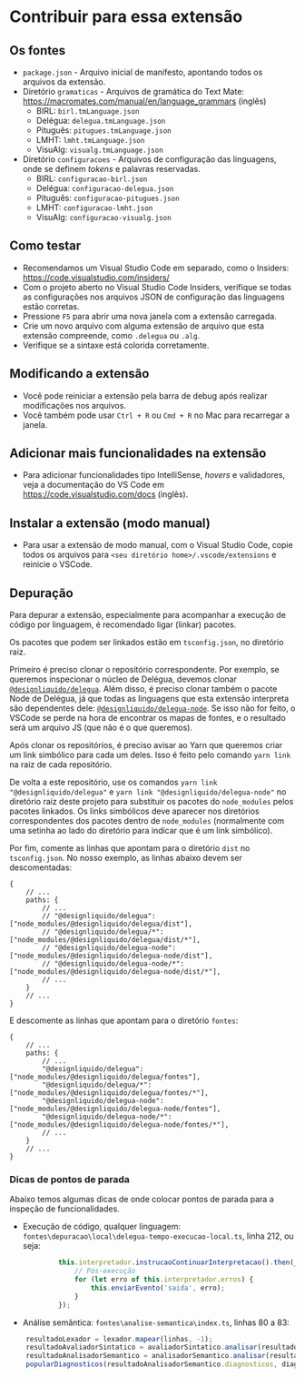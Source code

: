 # Contribuir para essa extensão

## Os fontes

* `package.json` - Arquivo inicial de manifesto, apontando todos os arquivos da extensão.
* Diretório `gramaticas` - Arquivos de gramática do Text Mate: https://macromates.com/manual/en/language_grammars (inglês)
    * BIRL: `birl.tmLanguage.json`
    * Delégua: `delegua.tmLanguage.json`
    * Pituguês: `pitugues.tmLanguage.json`
    * LMHT: `lmht.tmLanguage.json`
    * VisuAlg: `visualg.tmLanguage.json`
* Diretório `configuracoes` - Arquivos de configuração das linguagens, onde se definem _tokens_ e palavras reservadas.
    * BIRL: `configuracao-birl.json`
    * Delégua: `configuracao-delegua.json`
    * Pituguês: `configuracao-pitugues.json`
    * LMHT: `configuracao-lmht.json`
    * VisuAlg: `configuracao-visualg.json`

## Como testar

* Recomendamos um Visual Studio Code em separado, como o Insiders: https://code.visualstudio.com/insiders/
* Com o projeto aberto no Visual Studio Code Insiders, verifique se todas as configurações nos arquivos JSON de configuração das linguagens estão corretas.
* Pressione `F5` para abrir uma nova janela com a extensão carregada.
* Crie um novo arquivo com alguma extensão de arquivo que esta extensão compreende, como `.delegua` ou `.alg`.
* Verifique se a sintaxe está colorida corretamente.

## Modificando a extensão

* Você pode reiniciar a extensão pela barra de debug após realizar modificações nos arquivos.
* Você também pode usar `Ctrl + R` ou `Cmd + R` no Mac para recarregar a janela.

## Adicionar mais funcionalidades na extensão

* Para adicionar funcionalidades tipo IntelliSense, _hovers_ e validadores, veja a documentação do VS Code em https://code.visualstudio.com/docs (inglês).

## Instalar a extensão (modo manual)

* Para usar a extensão de modo manual, com o Visual Studio Code, copie todos os arquivos para `<seu diretório home>/.vscode/extensions` e reinicie o VSCode.

## Depuração

Para depurar a extensão, especialmente para acompanhar a execução de código por linguagem, é recomendado ligar (linkar) pacotes.

Os pacotes que podem ser linkados estão em `tsconfig.json`, no diretório raiz.

Primeiro é preciso clonar o repositório correspondente. Por exemplo, se queremos inspecionar o núcleo de Delégua, devemos clonar [`@designliquido/delegua`](https://github.com/DesignLiquido/delegua). Além disso, é preciso clonar também o pacote Node de Delégua, já que todas as linguagens que esta extensão interpreta são dependentes dele: [`@designliquido/delegua-node`](https://github.com/DesignLiquido/delegua-node). Se isso não for feito, o VSCode se perde na hora de encontrar os mapas de fontes, e o resultado será um arquivo JS (que não é o que queremos).

Após clonar os repositórios, é preciso avisar ao Yarn que queremos criar um link simbólico para cada um deles. Isso é feito pelo comando `yarn link` na raiz de cada repositório.

De volta a este repositório, use os comandos `yarn link "@designliquido/delegua"` e `yarn link "@designliquido/delegua-node"` no diretório raiz deste projeto para substituir os pacotes do `node_modules` pelos pacotes linkados. Os links simbólicos deve aparecer nos diretórios correspondentes dos pacotes dentro de `node_modules` (normalmente com uma setinha ao lado do diretório para indicar que é um link simbólico).

Por fim, comente as linhas que apontam para o diretório `dist` no `tsconfig.json`. No nosso exemplo, as linhas abaixo devem ser descomentadas:

```jsonc
{
    // ...
    paths: {
        // ...
        // "@designliquido/delegua": ["node_modules/@designliquido/delegua/dist"],
        // "@designliquido/delegua/*": ["node_modules/@designliquido/delegua/dist/*"],
        // "@designliquido/delegua-node": ["node_modules/@designliquido/delegua-node/dist"],
        // "@designliquido/delegua-node/*": ["node_modules/@designliquido/delegua-node/dist/*"],
        // ...
    }
    // ...
}
```

E descomente as linhas que apontam para o diretório `fontes`:

```jsonc
{
    // ...
    paths: {
        // ...
        "@designliquido/delegua": ["node_modules/@designliquido/delegua/fontes"],
        "@designliquido/delegua/*": ["node_modules/@designliquido/delegua/fontes/*"],
        "@designliquido/delegua-node": ["node_modules/@designliquido/delegua-node/fontes"],
        "@designliquido/delegua-node/*": ["node_modules/@designliquido/delegua-node/fontes/*"],
        // ...
    }
    // ...
}
```

### Dicas de pontos de parada

Abaixo temos algumas dicas de onde colocar pontos de parada para a inspeção de funcionalidades.

- Execução de código, qualquer linguagem: `fontes\depuracao\local\delegua-tempo-execucao-local.ts`, linha 212, ou seja:

```ts
            this.interpretador.instrucaoContinuarInterpretacao().then(_ => {
                // Pós-execução
                for (let erro of this.interpretador.erros) {
                    this.enviarEvento('saida', erro);
                }
            });
```

- Análise semântica: `fontes\analise-semantica\index.ts`, linhas 80 a 83:

```ts
    resultadoLexador = lexador.mapear(linhas, -1);
    resultadoAvaliadorSintatico = avaliadorSintatico.analisar(resultadoLexador, -1);
    resultadoAnalisadorSemantico = analisadorSemantico.analisar(resultadoAvaliadorSintatico.declaracoes);
    popularDiagnosticos(resultadoAnalisadorSemantico.diagnosticos, diagnosticos, documento);
```